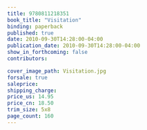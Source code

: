 ```yaml
---
title: 9780811218351
book_title: "Visitation"
binding: paperback
published: true
date: 2010-09-30T14:28:00-04:00
publication_date: 2010-09-30T14:28:00-04:00
show_in_forthcoming: false
contributors:

cover_image_path: Visitation.jpg
forsale: true
saleprice:
shipping_charge:
price_us: 14.95
price_cn: 18.50
trim_size: 5x8
page_count: 160
---
```



